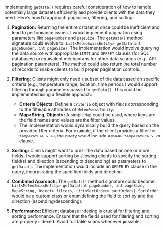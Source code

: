 Implementing `getData()` requires careful consideration of how to handle potentially large datasets efficiently and provide clients with the data they need. Here’s how I’d approach pagination, filtering, and sorting:

1. **Pagination:**  Returning the entire dataset at once could be inefficient and lead to performance issues. I would implement pagination using parameters like `pageNumber` and `pageSize`. The `getData()` method signature could evolve to: `List<MeteoSwissEntity> getData(int pageNumber, int pageSize)`.  The implementation would involve querying the data source with appropriate `LIMIT` and `OFFSET` clauses (for SQL databases) or equivalent mechanisms for other data sources (e.g., API pagination parameters).  The method could also return the total number of records to enable clients to build proper pagination controls.

2. **Filtering:** Clients might only need a subset of the data based on specific criteria (e.g., temperature range, location, time period).  I would support filtering through parameters passed to `getData()`. This could be implemented using a flexible approach:
    *   **Criteria Objects:** Define a `Criteria` object with fields corresponding to the filterable attributes of `MeteoSwissEntity`.
    *   **Map<String, Object>:** A simple `Map` could be used, where keys are the field names and values are the filter values.
    *   The implementation would dynamically build the query based on the provided filter criteria. For example, if the client provides a filter for `temperature > 20`, the query would include a `WHERE temperature > 20` clause.

3. **Sorting:** Clients might want to order the data based on one or more fields.  I would support sorting by allowing clients to specify the sorting field(s) and direction (ascending or descending) as parameters to `getData()`. The implementation would include an `ORDER BY` clause in the query, incorporating the specified fields and direction.

4. **Combined Approach:** The `getData()` method signature could become: `List<MeteoSwissEntity> getData(int pageNumber, int pageSize, Map<String, Object> filters, List<SortOrder> sortOrders)`.  `SortOrder` would be a custom class or enum defining the field to sort by and the direction (ascending/descending).

5. **Performance:**  Efficient database indexing is crucial for filtering and sorting performance. Ensure that the fields used for filtering and sorting are properly indexed.  Avoid full table scans whenever possible.